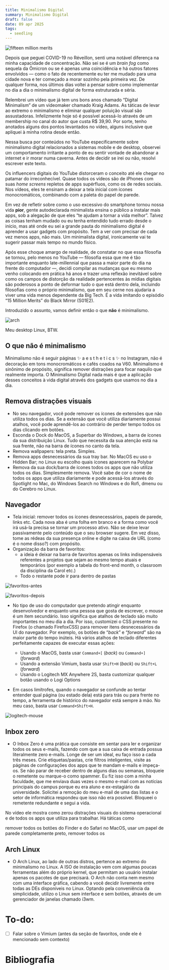 ```yaml
---
title: Minimalismo Digital
summary: Minimalismo Digital
draft: false
date: 09 apr 2025
tags:
  - seedling
---
```


![fifteen million merits](src/content/blog/05-minimalismo-digital/media/pedala-robinho.png)

Depois que peguei COVID-19 no Réveillon, senti uma notável diferença na minha capacidade de concentração. Não sei se é um _brain fog_ como sequela da Ômicron ou se é apenas uma coincidência e há outros fatores envolvidos — como o fato de recentemente eu ter me mudado para uma cidade nova e ter começado a morar sozinho pela primeira vez. De qualquer forma, nos últimos dias voltei a pensar sobre como implementar no dia a dia o minimalismo digital de forma estruturada e séria.

Relembrei um vídeo que já tem uns bons anos chamado “Digital Minimalism” de um videomaker chamado Kraig Adams. As táticas de levar ao extremo o minimalismo e eliminar qualquer poluição visual são assustadoras. Infelizmente hoje só é possível acessá-lo através de um membership no canal do autor que custa R$ 39,90. Por sorte, tenho anotados alguns dos pontos levantados no vídeo, alguns inclusive que apliquei à minha rotina desde então.

Nessa busca por conteúdos no YouTube especificamente sobre minimalismo digital relacionados a sistemas mobile e de desktop, observei um comportamento irritante a ponto de eu sentir vontade de abandonar a internet e ir morar numa caverna. Antes de decidir se irei ou não, resolvi escrever este texto.

Os influencers digitais do YouTube distorceram o conceito até ele chegar no patamar do irreconhecível. Quase todos os vídeos são de iPhones com suas _home screens_ repletos de apps supérfluos, como os de redes sociais. Nos vídeos, eles te ensinam a deixar a tela inicial com ícones monocromáticos, combinando com a paleta do papel de parede.

Em vez de refletir sobre como o uso excessivo do smartphone tornou nossa vida **pior**, gente autodeclarada minimalista ensina o público a instalar mais apps, sob a alegação de que eles “te ajudam a tornar a vida melhor”. Talvez as coisas tenham mudado ou eu tenha entendido tudo errado desde o início, mas até onde eu sei a grande pauta do minimalismo digital é aprender a usar gadgets com propósito. Tem a ver com precisar de cada vez menos apps, não mais. Um minimalista digital, ironicamente vai te sugerir passar mais tempo no mundo físico.

Após esse choque amargo de realidade, de constatar no que essa filosofia se tornou, pelo menos no YouTube — filosofia essa que me é tão importante enquanto late-millennial que passa a maior parte do dia na frente do computador —, decidi compilar as mudanças que eu mesmo venho colocando em prática há anos e trazer uma reflexão inevitável sobre como os campos de distorção da realidade pertencentes às mídias digitais são poderosos a ponto de deformar tudo o que está dentro dela, incluindo filosofias como o próprio minimalismo, que em seu cerne nos ajudaria a viver uma vida menos dependente da Big Tech. É a vida imitando o episódio “15 Million Merits” do Black Mirror (S01E2).

Introduzido o assunto, vamos definir então o que **não** é minimalismo.

![arch](src/content/blog/05-minimalismo-digital/media/arch-desktop.png)

Meu desktop Linux, BTW.
## O que não é minimalismo

Minimalismo não é seguir páginas ✨ a e s t h e t i c s ✨ no Instagram, não é decoração em tons monocromáticos e cafés coados na V60. Minimalismo é sinônimo de propósito, significa remover distrações para focar naquilo que realmente importa. O Minimalismo Digital nada mais é que a aplicação desses conceitos à vida digital através dos gadgets que usamos no dia a dia.
## Remova distrações visuais
- No seu navegador, você pode remover os ícones de extensões que não utiliza todos os dias. Se a extensão que você utiliza diariamente possui atalhos, você pode aprendê-los ao contrário de perder tempo todos os dias clicando em botões.
- Esconda o Dock do MacOS, a Superbar do Windows, a barra de ícones da sua distribuição Linux. Tudo que necessita da sua atenção está na sua frente, não na barra de ícones no canto da tela.
- Remova wallpapers: tela preta. Simples.
- Remova apps desnecessários da sua tray bar. No MacOS eu uso o Hidden Bar; no Linux eu escolho quais ícones aparecem na Polybar
- Remova da sua dock/barra de ícones todos os apps que não utiliza todos os dias. Simplesmente remova. Você sabe de cor o nome de todos os apps que utiliza diariamente e pode acessá-los através do Spotlight no Mac, do Windows Search no Windows e do Rofi, dmenu ou do Cerebro no Linux.
## Navegador

- Tela inicial: remover todos os ícones desnecessários, papeis de parede, links etc. Cada nova aba é uma folha em branco e a forma como você irá usá-la precisa se tornar um processo ativo. Não se deixe levar passivamente pelo conteúdo que o seu browser sugere. Em vez disso, tome as rédeas da sua presença online e digite na caixa de URL (como é o nome disso?) com propósito.
- Organização da barra de favoritos:
    - a ideia é deixar na barra de favoritos apenas os links indispensáveis referentes a projetos que sejam ao mesmo tempo atuais e temporários (por exemplo a tabela do front-end month, o classroom da disciplina da Carol etc.)
    - Todo o restante pode ir para dentro de pastas

![favoritos-antes](src/content/blog/05-minimalismo-digital/media/favoritos-antes.png)

![favoritos-depois](src/content/blog/05-minimalismo-digital/media/favoritos-depois.png)

- No tipo de uso do computador que pretendo atingir enquanto desenvolvedor e enquanto uma pessoa que gosta de escrever, o mouse é um item secundário. Isso significa que atalhos de teclado são muito importantes no meu dia a dia. Por isso, customizei o CSS presente no Firefox (o chamado FirefoxCSS) para remover itens desnecessários da UI do navegador. Por exemplo, os botões de “_back_” e “_forward_” são na maior parte do tempo inúteis. Há vários atalhos de teclado diferentes perfeitamente capazes de executar essas ações:
    
    - Usando o MacOS, basta usar `Command+[` (_back_) ou `Command+]` (_forward_)
    - Usando a extensão Vimium, basta usar `Shift+H` (_back_) ou `Shift+L` (_forward_)
    - Usando o Logitech MX Anywhere 2S, basta customizar qualquer botão usando o Logi Options
    

- Em casos limítrofes, quando o navegador se confunde ao tentar entender qual página (ou estado dela) está para trás ou para frente no tempo, a ferramenta de histórico do navegador está sempre à mão. No meu caso, basta usar `Command+Shift+H`.

![logitech-mouse](src/content/blog/05-minimalismo-digital/media/logitech-mouse.png)
## Inbox zero

- O Inbox Zero é uma prática que consiste em sentar para ler e organizar todos os seus e-mails, fazendo com que a sua caixa de entrada possua literalmente zero e-mails. Longe de ser um ideal, eu faço isso a cada três meses. Crie etiquetas/pastas, crie filtros inteligentes, visite as páginas de configurações dos apps que te mandam e-mails e impeça-os. Se não parar de receber dentro de alguns dias ou semanas, bloqueie o remetente ou marque-o como spammer. Eu fiz isso com a minha faculdade, que me enviava duas vezes o mesmo e-mail com as notícias principais do campus porque eu era aluno e ex-estagiário da universidade. Solicitei a remoção do meu e-mail de uma das listas e o setor de informática respondeu que isso não era possível. Bloqueei o remetente redundante e segui a vida.

No vídeo ele mostra como zerou distrações visuais do sistema operacional e de todos os apps que utiliza para trabalhar. Há táticas como

remover todos os botões do Finder e do Safari no MacOS, usar um papel de parede completamente preto, remover todos os
## Arch Linux

- O Arch Linux, ao lado de outras distros, pertence ao extremo do minimalismo no Linux. A ISO de instalação vem com algumas poucas ferramentas além do próprio kernel, que permitam ao usuário instalar apenas os pacotes de que precisará. O Arch não conta nem mesmo com uma interface gráfica, cabendo a você decidir livremente entre todas as DEs disponíveis no Linux. Optando pela conveniência da simplicidade, utilizo o Linux sem interface e sem botões, através de um gerenciador de janelas chamado i3wm.

# To-do:

- [ ] Falar sobre o Vimium (antes da seção de favoritos, onde ele é mencionado sem contexto)

# Bibliografia
